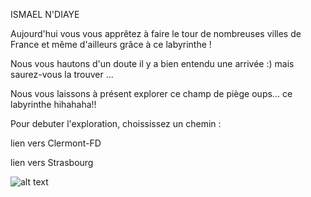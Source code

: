 
ISMAEL N'DIAYE


Aujourd'hui vous vous apprêtez à faire le tour de nombreuses villes de France et même d'ailleurs grâce à ce labyrinthe !

Nous vous hautons d'un doute il y a bien entendu une arrivée :) mais saurez-vous la trouver ...

Nous vous laissons à présent explorer ce champ de piège oups... ce labyrinthe hihahaha!!

Pour debuter l'exploration, choississez un chemin :

lien vers Clermont-FD


lien vers Strasbourg



![alt text](https://upload.wikimedia.org/wikipedia/commons/thumb/a/ae/St._Quentin%2C_Basilika%2C_Labyrinth.jpg/1280px-St._Quentin%2C_Basilika%2C_Labyrinth.jpg)
